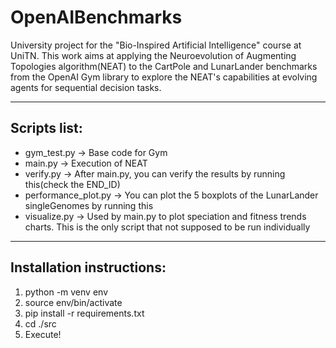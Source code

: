 # OpenAIBenchmarks
University project for the "Bio-Inspired Artificial Intelligence" course at UniTN.
This work aims at applying the Neuroevolution of Augmenting Topologies algorithm(NEAT) to the CartPole and LunarLander benchmarks from the OpenAI Gym library to explore the NEAT's capabilities at evolving agents for sequential decision tasks.

--------------------------------

## Scripts list:
* gym_test.py           -> Base code for Gym
* main.py               -> Execution of NEAT
* verify.py             -> After main.py, you can verify the results by running this(check the END_ID)
* performance_plot.py   -> You can plot the 5 boxplots of the LunarLander singleGenomes by running this
* visualize.py          -> Used by main.py to plot speciation and fitness trends charts. This is the only script that not supposed to be run individually

--------------------------------

## Installation instructions:

1. python -m venv env
2. source env/bin/activate
3. pip install -r requirements.txt
4. cd ./src
5. Execute!
